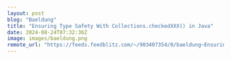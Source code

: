 ```yaml
---
layout: post
blog: "Baeldung"
title: "Ensuring Type Safety With Collections.checkedXXX() in Java"
date: 2024-08-24T07:32:36Z
image: images/baeldung.png
remote_url: "https://feeds.feedblitz.com/~/903407354/0/baeldung~Ensuring-Type-Safety-With-CollectionscheckedXXX-in-Java"
---
```

